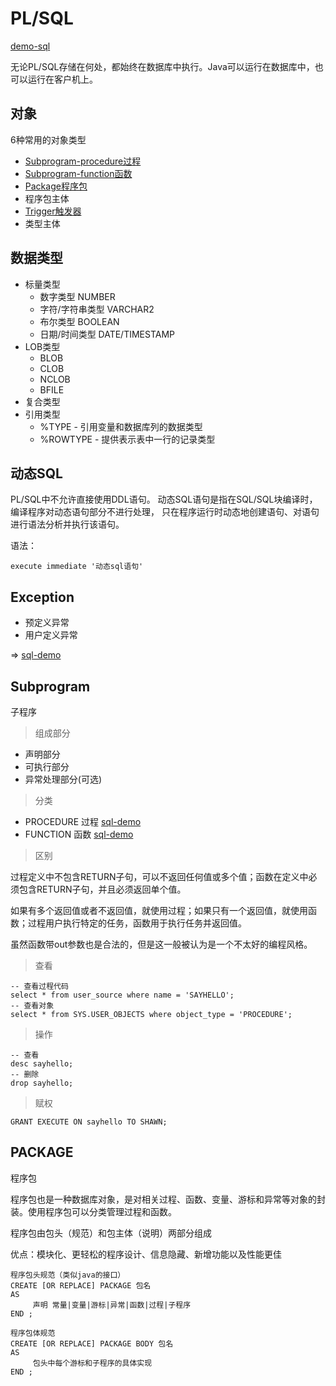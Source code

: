 # PL/SQL

[demo-sql](../../sql_scripts/dev/plsql/plsql.sql)

无论PL/SQL存储在何处，都始终在数据库中执行。Java可以运行在数据库中，也可以运行在客户机上。

## 对象

6种常用的对象类型

- [Subprogram-procedure过程](#subprogram)
- [Subprogram-function函数](#subprogram)
- [Package程序包](#package)
- 程序包主体
- [Trigger触发器](Trigger.md)
- 类型主体


## 数据类型

- 标量类型
  - 数字类型 NUMBER
  - 字符/字符串类型 VARCHAR2
  - 布尔类型 BOOLEAN
  - 日期/时间类型 DATE/TIMESTAMP
- LOB类型
  - BLOB
  - CLOB
  - NCLOB
  - BFILE
- 复合类型
- 引用类型
  - %TYPE - 引用变量和数据库列的数据类型
  - %ROWTYPE - 提供表示表中一行的记录类型


## 动态SQL

PL/SQL中不允许直接使用DDL语句。
动态SQL语句是指在SQL/SQL块编译时，编译程序对动态语句部分不进行处理，
只在程序运行时动态地创建语句、对语句进行语法分析并执行该语句。

语法：
```oracle
execute immediate '动态sql语句'
```


## Exception

- 预定义异常
- 用户定义异常

=> [sql-demo](../../sql_scripts/dev/plsql/exception.sql)


## Subprogram

子程序

> 组成部分

- 声明部分
- 可执行部分
- 异常处理部分(可选)

> 分类

- PROCEDURE 过程 [sql-demo](../../sql_scripts/dev/plsql/subprogram.sql)
- FUNCTION 函数 [sql-demo](../../sql_scripts/dev/plsql/subprogram.sql)


> 区别

过程定义中不包含RETURN子句，可以不返回任何值或多个值；函数在定义中必须包含RETURN子句，并且必须返回单个值。

如果有多个返回值或者不返回值，就使用过程；如果只有一个返回值，就使用函数；过程用户执行特定的任务，函数用于执行任务并返回值。

虽然函数带out参数也是合法的，但是这一般被认为是一个不太好的编程风格。


> 查看

```oracle
-- 查看过程代码
select * from user_source where name = 'SAYHELLO';
-- 查看对象
select * from SYS.USER_OBJECTS where object_type = 'PROCEDURE';
```

> 操作

```oracle
-- 查看
desc sayhello;
-- 删除
drop sayhello;
```

> 赋权

```oracle
GRANT EXECUTE ON sayhello TO SHAWN;
```

## PACKAGE

程序包

程序包也是一种数据库对象，是对相关过程、函数、变量、游标和异常等对象的封装。使用程序包可以分类管理过程和函数。 

程序包由包头（规范）和包主体（说明）两部分组成

优点：模块化、更轻松的程序设计、信息隐藏、新增功能以及性能更佳

```oracle
程序包头规范（类似java的接口）
CREATE [OR REPLACE] PACKAGE 包名  
AS
     声明 常量|变量|游标|异常|函数|过程|子程序
END ;

```

```oracle
程序包体规范
CREATE [OR REPLACE] PACKAGE BODY 包名  
AS
     包头中每个游标和子程序的具体实现
END ;

```